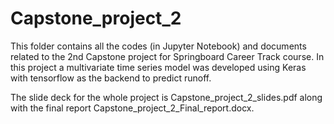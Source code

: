 # Capstone_project_2
This folder contains all the codes (in Jupyter Notebook) and documents related to the 2nd Capstone project for Springboard Career Track course. In this project a multivariate time series model was developed using Keras with tensorflow as the backend to predict runoff.

The slide deck for the whole project is Capstone_project_2_slides.pdf along with the final report Capstone_project_2_Final_report.docx. 
